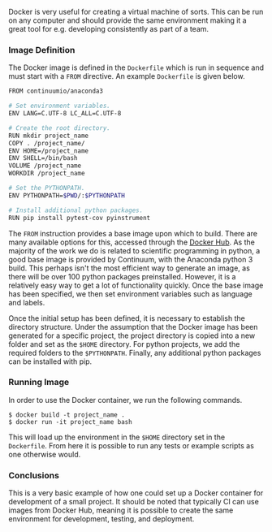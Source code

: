 Docker is very useful for creating a virtual machine of sorts. This can be run
on any computer and should provide the same environment making it a great tool
for e.g. developing consistently as part of a team.

### Image Definition

The Docker image is defined in the `Dockerfile` which is run in sequence and
must start with a `FROM` directive. An example `Dockerfile` is given below.

  ```bash
  FROM continuumio/anaconda3

  # Set environment variables.
  ENV LANG=C.UTF-8 LC_ALL=C.UTF-8

  # Create the root directory.
  RUN mkdir project_name
  COPY . /project_name/
  ENV HOME=/project_name
  ENV SHELL=/bin/bash
  VOLUME /project_name
  WORKDIR /project_name

  # Set the PYTHONPATH.
  ENV PYTHONPATH=$PWD/:$PYTHONPATH

  # Install additional python packages.
  RUN pip install pytest-cov pyinstrument
  ```

The `FROM` instruction provides a base image upon which to build. There are
many available options for this, accessed through the
[Docker Hub](https://hub.docker.com). As the majority of the work we do is
related to scientific programming in python, a good base image is provided by
Continuum, with the Anaconda python 3 build. This perhaps isn't the most
efficient way to generate an image, as there will be over 100 python packages
preinstalled. However, it is a relatively easy way to get a lot of
functionality quickly. Once the base image has been specified, we then set
environment variables such as language and labels.

Once the initial setup has been defined, it is necessary to establish the
directory structure. Under the assumption that the Docker image has been
generated for a specific project, the project directory is copied into a new
folder and set as the `$HOME` directory. For python projects, we add the
required folders to the `$PYTHONPATH`. Finally, any additional python packages
can be installed with pip.

### Running Image

In order to use the Docker container, we run the following commands.

  ```shell
  $ docker build -t project_name .
  $ docker run -it project_name bash
  ```

This will load up the environment in the `$HOME` directory set in the
`Dockerfile`. From here it is possible to run any tests or example scripts as
one otherwise would.

### Conclusions

This is a very basic example of how one could set up a Docker container for
development of a small project. It should be noted that typically CI can
use images from Docker Hub, meaning it is possible to create the same
environment for development, testing, and deployment.

